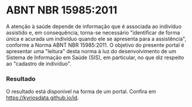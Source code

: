 # ABNT NBR 15985:2011

A atenção à saúde depende de informação que é associada ao indivíduo assistido 
e, em consequência, torna-se necessário "identificar de forma única e acurada um 
indivíduo quando ele se apresenta para a assistência", conforme a Norma ABNT 
NBR 15985:2011. O objetivo do presente portal é apresentar uma "leitura" desta
norma à luz do desenvolvimento de um Sistema de Informação em Saúde (SIS), em
particular, no que diz respeito ao "cadastro de indivíduo".

### Resultado
O resultado está disponível na forma de um portal. 
Confira em https://kyriosdata.github.io/id. 
